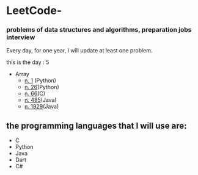 # LeetCode-
### problems of data structures and algorithms, preparation jobs interview
Every day, for one year, I will update at least one problem.

this is the day : 5
- Array
   - [n. 1](https://github.com/Sif247/LeetCode/tree/main/1%20Two%20Sum) (Python)
   - [n. 26](https://github.com/Sif247/LeetCode/tree/main/26%20Remove%20Duplicates%20from%20Sorted%20Array)(Python)
   - [n. 66](https://github.com/Sif247/LeetCode/tree/main/66%20Plus%20One)(C)
   - [n. 485](https://github.com/Sif247/LeetCode/tree/main/485%20Max%20Consecutive%20Ones)(Java)
   - [n. 1929](https://github.com/Sif247/LeetCode/tree/main/1929.Concatenation%20of%20Array)(Java)
  
   



## the programming languages that I will use are:

- C
- Python
- Java
- Dart
- C#
  


